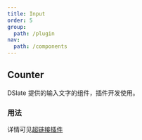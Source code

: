 ```yaml
---
title: Input
order: 5
group:
  path: /plugin
nav:
  path: /components
---
```


## Counter

DSlate 提供的输入文字的组件，插件开发使用。

### 用法

详情可见[超链接插件](https://github.com/rojer95/dslate/blob/d299d7a356c60bf5338cf74c2c11ecf79623f657/packages/plugin/src/plugins/link.tsx#L68-L103)
